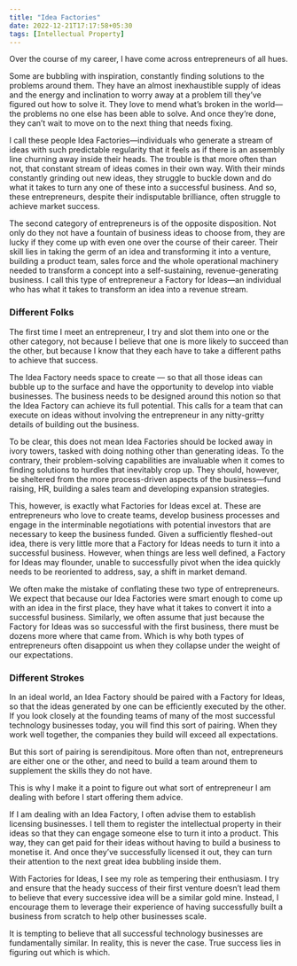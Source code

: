 ```yaml
---
title: "Idea Factories"
date: 2022-12-21T17:17:58+05:30
tags: [Intellectual Property]
---
```


Over the course of my career, I have come across entrepreneurs of all hues.

Some are bubbling with inspiration, constantly finding solutions to the problems around them. They have an almost inexhaustible supply of ideas and the energy and inclination to worry away at a problem till they’ve figured out how to solve it. They love to mend what’s broken in the world—the problems no one else has been able to solve. And once they’re done, they can’t wait to move on to the next thing that needs fixing.

I call these people Idea Factories—individuals who generate a stream of ideas with such predictable regularity that it feels as if there is an assembly line churning away inside their heads. The trouble is that more often than not, that constant stream of ideas comes in their own way. With their minds constantly grinding out new ideas, they struggle to buckle down and do what it takes to turn any one of these into a successful business. And so, these entrepreneurs, despite their indisputable brilliance, often struggle to achieve market success.

The second category of entrepreneurs is of the opposite disposition. Not only do they not have a fountain of business ideas to choose from, they are lucky if they come up with even one over the course of their career. Their skill lies in taking the germ of an idea and transforming it into a venture, building a product team, sales force and the whole operational machinery needed to transform a concept into a self-sustaining, revenue-generating business. I call this type of entrepreneur a Factory for Ideas—an individual who has what it takes to transform an idea into a revenue stream.

### Different Folks
The first time I meet an entrepreneur, I try and slot them into one or the other category, not because I believe that one is more likely to succeed than the other, but because I know that they each have to take a different paths to achieve that success.

The Idea Factory needs space to create — so that all those ideas can bubble up to the surface and have the opportunity to develop into viable businesses. The business needs to be designed around this notion so that the Idea Factory can achieve its full potential. This calls for a team that can execute on ideas without involving the entrepreneur in any nitty-gritty details of building out the business.

To be clear, this does not mean Idea Factories should be locked away in ivory towers, tasked with doing nothing other than generating ideas. To the contrary, their problem-solving capabilities are invaluable when it comes to finding solutions to hurdles that inevitably crop up. They should, however, be sheltered from the more process-driven aspects of the business—fund raising, HR, building a sales team and developing expansion strategies.

This, however, is exactly what Factories for Ideas excel at. These are entrepreneurs who love to create teams, develop business processes and engage in the interminable negotiations with potential investors that are necessary to keep the business funded. Given a sufficiently fleshed-out idea, there is very little more that a Factory for Ideas needs to turn it into a successful business. However, when things are less well defined, a Factory for Ideas may flounder, unable to successfully pivot when the idea quickly needs to be reoriented to address, say, a shift in market demand.

We often make the mistake of conflating these two type of entrepreneurs. We expect that because our Idea Factories were smart enough to come up with an idea in the first place, they have what it takes to convert it into a successful business. Similarly, we often assume that just because the Factory for Ideas was so successful with the first business, there must be dozens more where that came from. Which is why both types of entrepreneurs often disappoint us when they collapse under the weight of our expectations.

### Different Strokes
In an ideal world, an Idea Factory should be paired with a Factory for Ideas, so that the ideas generated by one can be efficiently executed by the other. If you look closely at the founding teams of many of the most successful technology businesses today, you will find this sort of pairing. When they work well together, the companies they build will exceed all expectations.

But this sort of pairing is serendipitous. More often than not, entrepreneurs are either one or the other, and need to build a team around them to supplement the skills they do not have.

This is why I make it a point to figure out what sort of entrepreneur I am dealing with before I start offering them advice.

If I am dealing with an Idea Factory, I often advise them to establish licensing businesses. I tell them to register the intellectual property in their ideas so that they can engage someone else to turn it into a product. This way, they can get paid for their ideas without having to build a business to monetise it. And once they’ve successfully licensed it out, they can turn their attention to the next great idea bubbling inside them.

With Factories for Ideas, I see my role as tempering their enthusiasm. I try and ensure that the heady success of their first venture doesn’t lead them to believe that every successive idea will be a similar gold mine. Instead, I encourage them to leverage their experience of having successfully built a business from scratch to help other businesses scale.

It is tempting to believe that all successful technology businesses are fundamentally similar. In reality, this is never the case. True success lies in figuring out which is which.